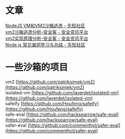 # 文章
[NodeJS VM和VM2沙箱逃逸 - 先知社区](https://xz.aliyun.com/t/11859#toc-3)<br />[vm2沙箱逃逸分析-安全客 - 安全资讯平台](https://www.anquanke.com/post/id/207291#h2-1)<br />[vm2实现原理分析-安全客 - 安全资讯平台](https://www.anquanke.com/post/id/207283#h2-1)<br />[Node.js 常见漏洞学习与总结 - 先知社区](https://xz.aliyun.com/t/7184#toc-10)
# 一些沙箱的项目
vm2 [https://github.com/patriksimek/vm2](https://github.com/patriksimek/vm2)<br />isolated-vm [https://github.com/laverdet/isolated-vm](https://github.com/laverdet/isolated-vm)<br />safeify [https://github.com/Houfeng/safeify](https://github.com/Houfeng/safeify)<br />safe-eval [https://github.com/hacksparrow/safe-eval](https://github.com/hacksparrow/safe-eval)<br />safer-eval [https://github.com/commenthol/safer-eval](https://github.com/commenthol/safer-eval)
